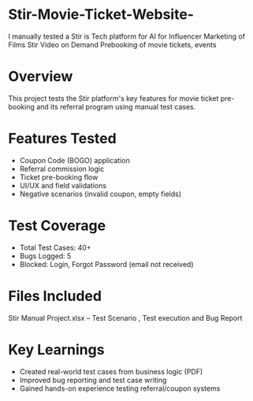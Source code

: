 # Stir-Movie-Ticket-Website-
I manually tested a Stir is Tech platform for AI for Influencer Marketing of Films Stir Video on Demand Prebooking of movie tickets, events

# Overview
This project tests the Stir platform's key features for movie ticket pre-booking and its referral program using manual test cases.

# Features Tested
- Coupon Code (BOGO) application
- Referral commission logic
- Ticket pre-booking flow
- UI/UX and field validations
- Negative scenarios (invalid coupon, empty fields)

# Test Coverage
- Total Test Cases: 40+
- Bugs Logged: 5
- Blocked: Login, Forgot Password (email not received)

# Files Included
Stir Manual Project.xlsx – Test Scenario , Test execution and Bug Report

# Key Learnings
- Created real-world test cases from business logic (PDF)
- Improved bug reporting and test case writing
- Gained hands-on experience testing referral/coupon systems


